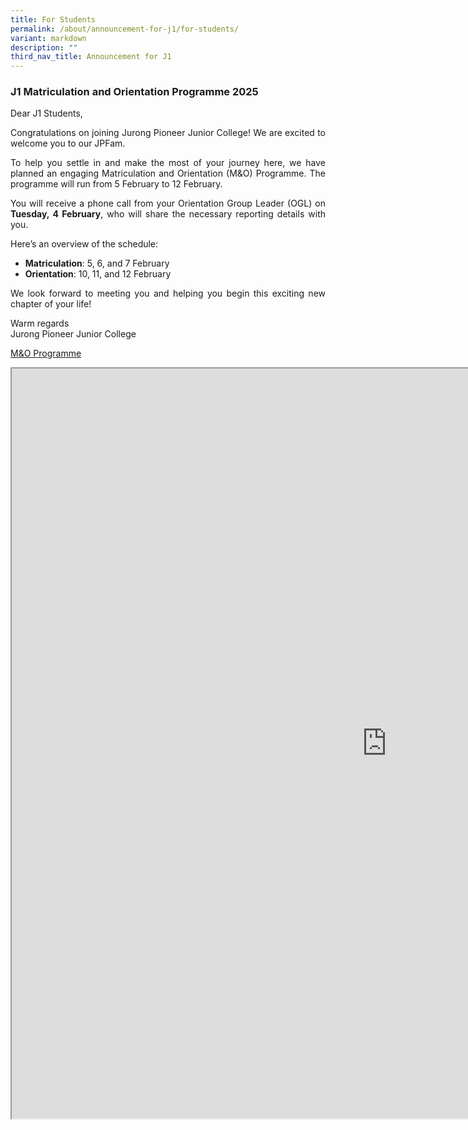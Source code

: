```yaml
---
title: For Students
permalink: /about/announcement-for-j1/for-students/
variant: markdown
description: ""
third_nav_title: Announcement for J1
---
```

<div align="justify">

<h3>J1 Matriculation and Orientation Programme 2025</h3>
<p>Dear J1 Students,</p>
<p>Congratulations on joining Jurong Pioneer Junior College! We are excited to welcome you to our JPFam.</p> 
<p>To help you settle in and make the most of your journey here, we have planned an engaging Matriculation and Orientation (M&amp;O) Programme. The programme will run from 5 February to 12 February.</p>
<p>You will receive a phone call from your Orientation Group Leader (OGL) on <b>Tuesday, 4 February</b>, who will share the necessary reporting details with you.</p>
	
<p>Here’s an overview of the schedule:</p>
<ul>
<li><b>Matriculation</b>: 5, 6, and 7 February</li>
<li><b>Orientation</b>: 10, 11, and 12 February</li></ul>

<p>We look forward to meeting you and helping you begin this exciting new chapter of your life!</p>

<p> Warm regards<br>
Jurong Pioneer Junior College</p>

<p><u>M&amp;O Programme</u></p>
	

	
<iframe src="https://docs.google.com/document/d/e/2PACX-1vQ5rnNIerfBfg0_veZGdPrwYHLpSQgGV0yKEthLq4Mmif_ZdA7U3kirOXusDpWEiQ/pub?embedded=true" width="1200px" height="1200px" scrolling="no"></iframe>
	
</div>